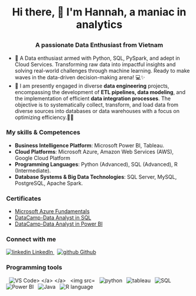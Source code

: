 # <p align="center">Hi there, 👋 I'm Hannah, a maniac in analytics</p>
### <p align="center">A passionate Data Enthusiast from Vietnam</p>
* 🚀 A Data enthusiast armed with Python, SQL, PySpark, and adept in Cloud Services. Transforming raw data into impactful insights and solving real-world challenges through machine learning. Ready to make waves in the data-driven decision-making arena! 💻✨
* 👋 I am presently engaged in diverse **data engineering** projects, encompassing the development of **ETL pipelines, data modeling**, and the implementation of efficient **data integration processes**. The objective is to systematically collect, transform, and load data from diverse sources into databases or data warehouses with a focus on optimizing efficiency.🚀💾

### My skills & Competences
* **Business Intelligence Platform**: Microsoft Power BI, Tableau.
* **Cloud Platforms**: Microsoft Azure, Amazon Web Services (AWS), Google Cloud Platform
* **Programming Languages**: Python (Advanced), SQL (Advanced), R (Intermediate).
*  **Database Systems & Big Data Technologies**: SQL Server, MySQL, PostgreSQL, Apache Spark.

### Certificates
* [Microsoft Azure Fundamentals](https://www.credly.com/badges/644b464c-e608-48de-9233-0f8ae0a04973/linked_in_profile)
* [DataCamp-Data Analyst in SQL](https://github.com/Hannah-Abi/Data-Analysis-Project-Portfolio/tree/main/CERTIFICATE-data-analysis-SQL)
* [DataCamp-Data Analyst in Power BI](https://github.com/Hannah-Abi/Data-Analysis-Project-Portfolio/tree/main/CERTIFICATE-data-analysis-Power-BI)
### Connect with me
<p>
  <a href="https://www.linkedin.com/in/hannahabi/" rel="nofollow noreferrer">
    <img src="https://i.stack.imgur.com/gVE0j.png" alt="linkedin"> LinkedIn
  </a> &nbsp; 
  <a href="https://github.com/Hannah-Abi/" rel="nofollow noreferrer">
    <img src="https://i.stack.imgur.com/tskMh.png" alt="github"> Github
  </a>
  <p>

  ### Programming tools 
<p>
  </a> &nbsp; 
   <img src="https://i.imgur.com/enc61qp.jpg" alt="VS Code>
  </a> 
  </a> &nbsp; 
   <img src="https://i.imgur.com/A5LcY6X.png" alt="R">
  </a> 
  </a> &nbsp; 
   <img src="https://i.imgur.com/1JSIsx7.png" alt="python">
  </a>
  </a> &nbsp; 
   <img src="https://i.imgur.com/HIJK259.png" alt="tableau">
  </a>
  </a> &nbsp; 
   <img src="https://i.imgur.com/4ECc8H9.png" alt="SQL">
   </a>
  </a> &nbsp; 
   <img src="https://i.imgur.com/wdVXsca.png" alt="Power BI">
  </a>
  </a> &nbsp; 
   <img src="https://i.imgur.com/gwMBhaz.png" alt="Java">
  </a>
  </a> &nbsp; 
   <img src="https://i.imgur.com/9yOeGGZ.jpg" alt="R language">
  </a>
  
</p>
<!--


